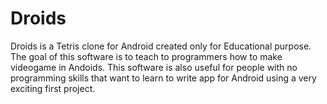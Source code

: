 # Droids

Droids is a Tetris clone for Android created only for Educational purpose. The goal of this software is to teach to programmers how to make 
videogame in Andoids. This software is also useful for people with no programming skills that want to learn to write app for Android using 
a very exciting first project.
